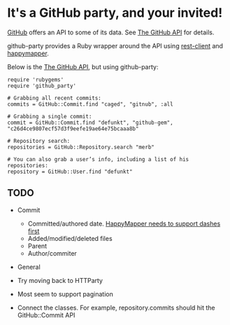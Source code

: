 # It's a GitHub party, and your invited!

[GitHub](http://github.com) offers an API to some of its data. See [The GitHub API](http://github.com/guides/the-github-api) for details.

github-party provides a Ruby wrapper around the API using [rest-client](http://rest-client.heroku.com/rdoc/) and [happymapper](http://happymapper.rubyforge.org/).

Below is the [The GitHub API](http://github.com/guides/the-github-api), but using github-party:

    
    require 'rubygems'
    require 'github_party'

    # Grabbing all recent commits:
    commits = GitHub::Commit.find "caged", "gitnub", :all

    # Grabbing a single commit:
    commit = GitHub::Commit.find "defunkt", "github-gem", "c26d4ce9807ecf57d3f9eefe19ae64e75bcaaa8b"

    # Repository search:
    repositories = GitHub::Repository.search "merb"

    # You can also grab a user’s info, including a list of his repositories:
    repository = GitHub::User.find "defunkt"

## TODO

 * Commit
   * Committed/authored date. [HappyMapper needs to support dashes first](http://jnunemaker.lighthouseapp.com/projects/20014-happy-mapper/tickets/6-specifying-attributeselements-with-dashes-fails)
   * Added/modified/deleted files
   * Parent
   * Author/commiter

 * General
  * Try moving back to HTTParty
  * Most seem to support pagination
  * Connect the classes. For example, repository.commits should hit the GitHub::Commit API

